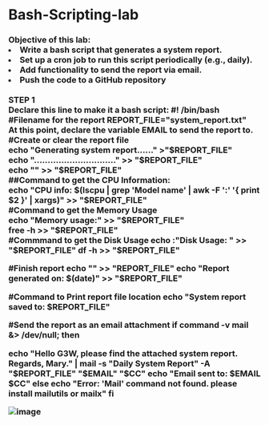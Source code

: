 # Bash-Scripting-lab
<H3>Objective of this lab:

<li>Write a bash script that generates a system report.
<li>Set up a cron job to run this script periodically (e.g., daily).
<li>Add functionality to send the report via email.
<li>Push the code to a GitHub repository
<br>
<br>
STEP 1
<br>
Declare this line to make it a bash script: #! /bin/bash
<br>
#Filename for the report
REPORT_FILE="system_report.txt"
<br>
At this point, declare the variable EMAIL to send the report to.
<br>
#Create or clear the report file 
<br>
echo "Generating system report......" >"$REPORT_FILE"
<br> 
echo ".............................." >> "$REPORT_FILE"
<br>
echo "" >> "$REPORT_FILE"
<br>
##Command to get the CPU Information:
<br>
echo "CPU info: $(lscpu | grep 'Model name' | awk -F ':' '{ print $2 }' | xargs)" >> "$REPORT_FILE"
<br>
#Command to get the Memory Usage
<br>
echo "Memory usage:" >> "$REPORT_FILE" 
<br>
free -h >> "$REPORT_FILE"
<br>
#Commmand to get the Disk Usage
echo :"Disk Usage: " >> "$REPORT_FILE"
df -h >> "$REPORT_FILE"

#Finish report
echo "" >> "REPORT_FILE"
echo "Report generated on: $(date)" >> "$REPORT_FILE"

#Command to Print report file location
echo "System report saved to: $REPORT_FILE"

#Send the report as an email attachment
if command -v mail &> /dev/null; then

echo "Hello G3W, please find the attached system report. Regards, Mary." | mail -s "Daily System Report" -A  "$REPORT_FILE" "$EMAIL" "$CC"
 echo "Email sent to: $EMAIL $CC"
else
 echo "Error: 'Mail' command not found. please install mailutils or mailx"
fi

![image](https://github.com/user-attachments/assets/1de8fce6-d6e3-41ee-b04b-51451ad1a1a1)
